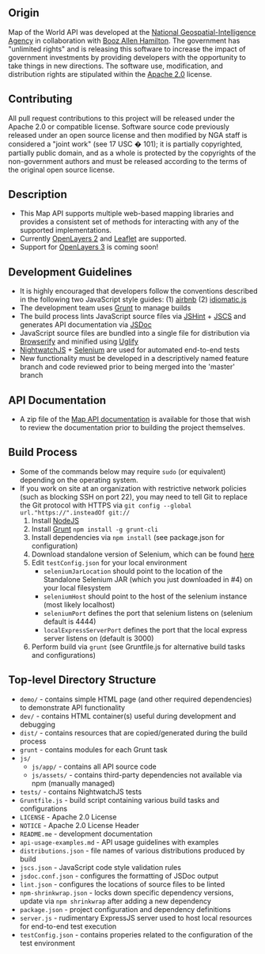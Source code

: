 ﻿
Origin
------

Map of the World API was developed at the [National Geospatial-Intelligence Agency](http://www.nga.mil) in collaboration with [Booz Allen Hamilton](http://www.boozallen.com). The government has "unlimited rights" and is releasing this software to increase the impact of government investments by providing developers with the opportunity to take things in new directions. The software use, modification, and distribution rights are stipulated within the [Apache 2.0](http://www.apache.org/licenses/LICENSE-2.0.html) license.

Contributing
-----------

All pull request contributions to this project will be released under the Apache 2.0 or compatible license. Software source code previously released under an open source license and then modified by NGA staff is considered a "joint work" (see 17 USC � 101); it is partially copyrighted, partially public domain, and as a whole is protected by the copyrights of the non-government authors and must be released according to the terms of the original open source license.

Description
-----------

* This Map API supports multiple web-based mapping libraries and provides a consistent set of methods for interacting with any of the supported implementations.
* Currently [OpenLayers 2](http://openlayers.org/two/) and [Leaflet](http://leafletjs.com/) are supported.
* Support for [OpenLayers 3](http://openlayers.org/) is coming soon!

Development Guidelines
------------------------------

* It is highly encouraged that developers follow the conventions described in the following two JavaScript style guides: (1) [airbnb](https://github.com/airbnb/javascript) (2) [idiomatic.js](https://github.com/rwaldron/idiomatic.js/)
* The development team uses [Grunt](http://gruntjs.com/) to manage builds
* The build process lints JavaScript source files via [JSHint](http://www.jshint.com/) + [JSCS](http://jscs.info/overview.html) and generates API documentation via [JSDoc](http://usejsdoc.org/)
* JavaScript source files are bundled into a single file for distribution via [Browserify](http://browserify.org/) and minified using [Uglify](https://github.com/mishoo/UglifyJS)
* [NightwatchJS](http://nightwatchjs.org/) + [Selenium](http://www.seleniumhq.org/) are used for automated end-to-end tests
* New functionality must be developed in a descriptively named feature branch and code reviewed prior to being merged into the 'master' branch

API Documentation
-----------------

* A zip file of the [Map API documentation](https://github.com/ngageoint/map-of-world-api/raw/master/docs/mapapi_jsdoc.zip) is available for those that wish to review the documentation prior to building the project themselves.  

Build Process
-------------

* Some of the commands below may require `sudo` (or equivalent) depending on the operating system.
* If you work on site at an organization with restrictive network policies (such as blocking SSH on port 22), you may need to tell Git to replace the Git protocol with HTTPS via `git config --global url."https://".insteadOf git://`
    1. Install [NodeJS](http://nodejs.org/)
    2. Install [Grunt](http://gruntjs.com/) `npm install -g grunt-cli`
    3. Install dependencies via `npm install` (see package.json for configuration)
    4. Download standalone version of Selenium, which can be found [here](http://selenium-release.storage.googleapis.com/2.44/selenium-server-standalone-2.44.0.jar)
    5. Edit `testConfig.json` for your local environment
        * `seleniumJarLocation` should point to the location of the Standalone Selenium JAR (which you just downloaded in #4) on your local filesystem
        * `seleniumHost` should point to the host of the selenium instance (most likely localhost)
        * `seleniumPort` defines the port that selenium listens on (selenium default is 4444)
        * `localExpressServerPort` defines the port that the local express server listens on (default is 3000)
    6. Perform build via `grunt` (see Gruntfile.js for alternative build tasks and configurations)

Top-level Directory Structure
-------------

* `demo/` - contains simple HTML page (and other required dependencies) to demonstrate API functionality
* `dev/` - contains HTML container(s) useful during development and debugging
* `dist/` - contains resources that are copied/generated during the build process
* `grunt` - contains modules for each Grunt task
* `js/`
    * `js/app/` - contains all API source code
    * `js/assets/` - contains third-party dependencies not available via npm (manually managed)
* `tests/` - contains NightwatchJS tests
* `Gruntfile.js` - build script containing various build tasks and configurations
* `LICENSE` - Apache 2.0 License
* `NOTICE` - Apache 2.0 License Header
* `README.me` - development documentation
* `api-usage-examples.md` - API usage guidelines with examples
* `distributions.json` - file names of various distributions produced by build
* `jscs.json` - JavaScript code style validation rules
* `jsdoc.conf.json` - configures the formatting of JSDoc output
* `lint.json` - configures the locations of source files to be linted
* `npm-shrinkwrap.json` - locks down specific dependency versions, update via `npm shrinkwrap` after adding a new dependency
* `package.json` - project configuration and dependency definitions
* `server.js` - rudimentary ExpressJS server used to host local resources for end-to-end test execution
* `testConfig.json` - contains properies related to the configuration of the test environment

